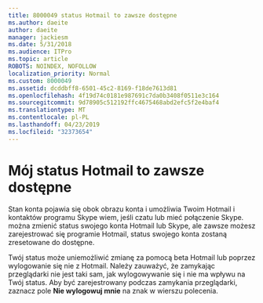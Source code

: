 ```yaml
---
title: 8000049 status Hotmail to zawsze dostępne
ms.author: daeite
author: daeite
manager: jackiesm
ms.date: 5/31/2018
ms.audience: ITPro
ms.topic: article
ROBOTS: NOINDEX, NOFOLLOW
localization_priority: Normal
ms.custom: 8000049
ms.assetid: dcddbff8-6501-45c2-8169-f18de7613d81
ms.openlocfilehash: 4f19d74c0181e987691c7da0b3408f0511e3c164
ms.sourcegitcommit: 9d78905c512192ffc4675468abd2efc5f2e4baf4
ms.translationtype: MT
ms.contentlocale: pl-PL
ms.lasthandoff: 04/23/2019
ms.locfileid: "32373654"
---
```

# <a name="my-outlookcom-status-always-shows-as-available"></a>Mój status Hotmail to zawsze dostępne

Stan konta pojawia się obok obrazu konta i umożliwia Twoim Hotmail i kontaktów programu Skype wiem, jeśli czatu lub mieć połączenie Skype. można zmienić status swojego konta Hotmail lub Skype, ale zawsze możesz zarejestrować się programie Hotmail, status swojego konta zostaną zresetowane do dostępne.
  
Twój status może uniemożliwić zmianę za pomocą beta Hotmail lub poprzez wylogowanie się nie z Hotmail. Należy zauważyć, że zamykając przeglądarki nie jest taki sam, jak wylogowywanie się i nie ma wpływu na Twój status. Aby być zarejestrowany podczas zamykania przeglądarki, zaznacz pole **Nie wylogowuj mnie** na znak w wierszu polecenia. 
  

